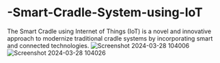 # -Smart-Cradle-System-using-IoT
The Smart Cradle using Internet of Things (IoT) is a novel and innovative approach to modernize traditional cradle systems by incorporating smart and connected technologies.
![Screenshot 2024-03-28 104006](https://github.com/VenkataKalyanRE/-Smart-Cradle-System-using-IoT/assets/139992225/c082671e-d2ea-472d-a9dc-3184d588f92e)
![Screenshot 2024-03-28 104026](https://github.com/VenkataKalyanRE/-Smart-Cradle-System-using-IoT/assets/139992225/cf4cb7ae-448e-4cf7-9093-53ac5fa5d519)
